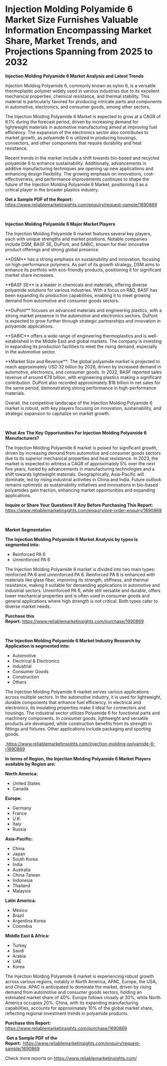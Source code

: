 <p><h1>Injection Molding Polyamide 6 Market Size Furnishes Valuable Information Encompassing Market Share, Market Trends, and Projections Spanning from 2025 to 2032</h1></p><p><strong>Injection Molding Polyamide 6 Market Analysis and Latest Trends</strong></p>
<p><p>Injection Molding Polyamide 6, commonly known as nylon 6, is a versatile thermoplastic polymer widely used in various industries due to its excellent mechanical properties, chemical resistance, and thermal stability. This material is particularly favored for producing intricate parts and components in automotive, electronics, and consumer goods, among other sectors.</p><p>The Injection Molding Polyamide 6 Market is expected to grow at a CAGR of 6.1% during the forecast period, driven by increasing demand for lightweight materials in automotive manufacturing aimed at improving fuel efficiency. The expansion of the electronics sector also contributes to market growth, as polyamide 6 is utilized in producing housings, connectors, and other components that require durability and heat resistance. </p><p>Recent trends in the market include a shift towards bio-based and recycled polyamide 6 to enhance sustainability. Additionally, advancements in additive manufacturing techniques are opening up new applications and enhancing design flexibility. The growing emphasis on innovations, cost-effectiveness, and performance improvements continues to shape the future of the Injection Molding Polyamide 6 Market, positioning it as a critical player in the broader plastics industry.</p></p>
<p><strong>Get a Sample PDF of the Report:&nbsp;</strong> <a href="https://www.reliablemarketinsights.com/enquiry/request-sample/1690869?utm_campaign=3193&utm_medium=2&utm_source=Github&utm_content=ia&utm_term=26032025&utm_id=injection-molding-polyamide-6">https://www.reliablemarketinsights.com/enquiry/request-sample/1690869</a></p>
<p>&nbsp;</p>
<p><strong>Injection Molding Polyamide 6 Major Market Players</strong></p>
<p><p>The Injection Molding Polyamide 6 market features several key players, each with unique strengths and market positions. Notable companies include DSM, BASF SE, DuPont, and SABIC, known for their innovative product offerings and strong global presence.</p><p>**DSM** has a strong emphasis on sustainability and innovation, focusing on high-performance polymers. As part of its growth strategy, DSM aims to enhance its portfolio with eco-friendly products, positioning it for significant market share increases.</p><p>**BASF SE** is a leader in chemicals and materials, offering diverse polyamide solutions for various industries. With a focus on R&D, BASF has been expanding its production capabilities, enabling it to meet growing demand from automotive and consumer goods sectors.</p><p>**DuPont** focuses on advanced materials and engineering plastics, with a strong market presence in the automotive and electronics sectors. DuPont is expected to grow further through strategic partnerships and innovation in polyamide applications.</p><p>**SABIC** offers a wide range of engineering thermoplastics and is well-established in the Middle East and global markets. The company is investing in expanding its production facilities to meet the rising demand, especially in the automotive sector.</p><p>**Market Size and Revenue**: The global polyamide market is projected to reach approximately USD 32 billion by 2026, driven by increased demand in automotive, electronics, and consumer goods. In 2022, BASF reported sales revenue of around €78 billion, with engineering plastics making a significant contribution. DuPont also recorded approximately $18 billion in net sales for the same period, demonstrating strong performance in high-performance materials.</p><p>Overall, the competitive landscape of the Injection Molding Polyamide 6 market is robust, with key players focusing on innovation, sustainability, and strategic expansion to capitalize on market growth.</p></p>
<p>&nbsp;</p>
<p><strong>What Are The Key Opportunities For Injection Molding Polyamide 6 Manufacturers?</strong></p>
<p><p>The Injection Molding Polyamide 6 market is poised for significant growth, driven by increasing demand from automotive and consumer goods sectors due to its superior mechanical properties and heat resistance. In 2023, the market is expected to witness a CAGR of approximately 5% over the next five years, fueled by advancements in manufacturing technologies and a shift towards lightweight materials. Geographically, Asia-Pacific will dominate, led by rising industrial activities in China and India. Future outlook remains optimistic as sustainability initiatives and innovations in bio-based polyamides gain traction, enhancing market opportunities and expanding applications.</p></p>
<p><strong>Inquire or Share Your Questions If Any Before Purchasing This Report:</strong> <a href="https://www.reliablemarketinsights.com/enquiry/pre-order-enquiry/1690869?utm_campaign=3193&utm_medium=2&utm_source=Github&utm_content=ia&utm_term=26032025&utm_id=injection-molding-polyamide-6">https://www.reliablemarketinsights.com/enquiry/pre-order-enquiry/1690869</a></p>
<p>&nbsp;</p>
<p><strong>Market Segmentation</strong></p>
<p><strong>The Injection Molding Polyamide 6 Market Analysis by types is segmented into:</strong></p>
<p><ul><li>Reinforced PA 6</li><li>Unreinforced PA 6</li></ul></p>
<p><p>The Injection Molding Polyamide 6 market is divided into two main types: reinforced PA 6 and unreinforced PA 6. Reinforced PA 6 is enhanced with materials like glass fiber, improving its strength, stiffness, and thermal resistance, making it suitable for demanding applications in automotive and industrial sectors. Unreinforced PA 6, while still versatile and durable, offers lower mechanical properties and is often used in consumer goods and general applications where high strength is not critical. Both types cater to diverse market needs.</p></p>
<p><strong>Purchase this Report:&nbsp;</strong><a href="https://www.reliablemarketinsights.com/purchase/1690869?utm_campaign=3193&utm_medium=2&utm_source=Github&utm_content=ia&utm_term=26032025&utm_id=injection-molding-polyamide-6">https://www.reliablemarketinsights.com/purchase/1690869</a></p>
<p>&nbsp;</p>
<p><strong>The Injection Molding Polyamide 6 Market Industry Research by Application is segmented into:</strong></p>
<p><ul><li>Automotive</li><li>Electrical & Electronics</li><li>Industrial</li><li>Consumer Goods</li><li>Construction</li><li>Others</li></ul></p>
<p><p>The Injection Molding Polyamide 6 market serves various applications across multiple sectors. In the automotive industry, it is used for lightweight, durable components that enhance fuel efficiency. In electrical and electronics, its insulating properties make it ideal for connectors and housings. The industrial sector utilizes Polyamide 6 for functional parts and machinery components. In consumer goods, lightweight and versatile products are developed, while construction benefits from its strength in fittings and fixtures. Other applications include packaging and sporting goods.</p></p>
<p><a href="https://www.reliablemarketinsights.com/injection-molding-polyamide-6-r1690869?utm_campaign=3193&utm_medium=2&utm_source=Github&utm_content=ia&utm_term=26032025&utm_id=injection-molding-polyamide-6">&nbsp;https://www.reliablemarketinsights.com/injection-molding-polyamide-6-r1690869</a></p>
<p><strong>In terms of Region, the Injection Molding Polyamide 6 Market Players available by Region are:</strong></p>
<p>
    <p> <strong> North America: </strong>
        <ul>
            <li>United States</li>
            <li>Canada</li>
        </ul>
        </p> 
    <p> <strong> Europe: </strong>
        <ul>
            <li>Germany</li>
            <li>France</li>
            <li>U.K.</li>
            <li>Italy</li>
            <li>Russia</li>
        </ul>
        </p> 
    <p> <strong> Asia-Pacific: </strong>
        <ul>
            <li>China</li>
            <li>Japan</li>
            <li>South Korea</li>
            <li>India</li>
            <li>Australia</li>
            <li>China Taiwan</li>
            <li>Indonesia</li>
            <li>Thailand</li>
            <li>Malaysia</li>
        </ul>
        </p> 
    <p> <strong> Latin America: </strong>
        <ul>
            <li>Mexico</li>
            <li>Brazil</li>
            <li>Argentina Korea</li>
            <li>Colombia</li>
        </ul>
        </p> 
    <p> <strong> Middle East & Africa: </strong>
        <ul>
            <li>Turkey</li>
            <li>Saudi</li>
            <li>Arabia</li>
            <li>UAE</li>
            <li>Korea</li>
        </ul>
    </p>
    </p>
<p><p>The Injection Molding Polyamide 6 market is experiencing robust growth across various regions, notably in North America, APAC, Europe, the USA, and China. APAC is anticipated to dominate the market, driven by rising demand from automotive and consumer goods sectors, holding an estimated market share of 40%. Europe follows closely at 30%, while North America occupies 20%. China, with its expanding manufacturing capabilities, accounts for approximately 10% of the global market share, reflecting regional investment trends in polyamide products.</p></p>
<p><strong>Purchase this Report: </strong><a href="https://www.reliablemarketinsights.com/purchase/1690869?utm_campaign=3193&utm_medium=2&utm_source=Github&utm_content=ia&utm_term=26032025&utm_id=injection-molding-polyamide-6">https://www.reliablemarketinsights.com/purchase/1690869</a></p>
<p>&nbsp;<strong>Get a Sample PDF of the Report:&nbsp;&nbsp;</strong><a href="https://www.reliablemarketinsights.com/enquiry/request-sample/1690869?utm_campaign=3193&utm_medium=2&utm_source=Github&utm_content=ia&utm_term=26032025&utm_id=injection-molding-polyamide-6">https://www.reliablemarketinsights.com/enquiry/request-sample/1690869</a></p>
<p><strong></strong></p>
<p>Check more reports on <a href="https://www.reliablemarketinsights.com/?utm_campaign=3193&utm_medium=2&utm_source=Github&utm_content=ia&utm_term=26032025&utm_id=injection-molding-polyamide-6">https://www.reliablemarketinsights.com/</a></p>